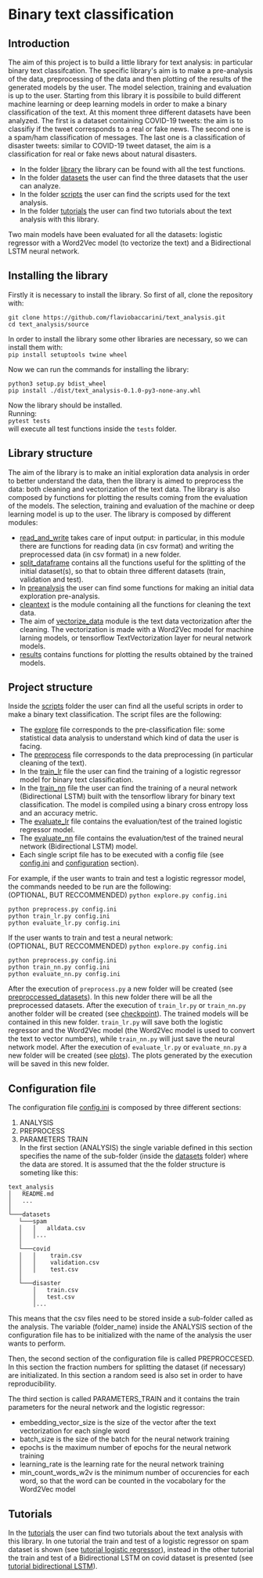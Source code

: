 # Binary text classification

## Introduction
The aim of this project is to build a little library for text analysis: in particular binary text classifcation. The specific library's aim is to make a pre-analysis of the data, preprocessing of the data and then plotting of the results of the generated models by the user. The model selection, training and evaluation is up to the user. Starting from this library it is possibile to build different machine learning or deep learning models in order to make a binary classification of the text. At this moment three different datasets have been analyzed. The first is a dataset containing COVID-19 tweets: the aim is to classifiy if the tweet corresponds to a real or fake news. The second one is a spam/ham classification of messages. The last one is a classification of disaster tweets: similar to COVID-19 tweet dataset, the aim is a classification for real or fake news about natural disasters. 
* In the folder [library](https://github.com/flaviobaccarini/text_analysis/tree/main/source) the library can be found with all the test functions.
* In the folder [datasets](https://github.com/flaviobaccarini/text_analysis/tree/main/datasets) the user can find the three datasets that the user can analyze.
* In the folder [scripts](https://github.com/flaviobaccarini/text_analysis/tree/main/scripts) the user can find the scripts used for the text analysis.
* In the folder [tutorials](https://github.com/flaviobaccarini/text_analysis/tree/main/tutorials) the user can find two tutorials about the text analysis with this library.

Two main models have been evaluated for all the datasets: logistic regressor with a Word2Vec model (to vectorize the text) and a Bidirectional LSTM neural network.

## Installing the library
Firstly it is necessary to install the library. So first of all, clone the repository with:
```
git clone https://github.com/flaviobaccarini/text_analysis.git
cd text_analysis/source
```

In order to install the library some other libraries are necessary, so we can install them with:\
`pip install setuptools twine wheel`

Now we can run the commands for installing the library:
```
python3 setup.py bdist_wheel
pip install ./dist/text_analysis-0.1.0-py3-none-any.whl
```

Now the library should be installed.  
Running:\
`pytest tests`\
will execute all test functions inside the `tests` folder.

## Library structure
The aim of the library is to make an initial exploration data analysis in order to better understand the data, then the library is aimed to preprocess the data: both cleaning and vectorization of the text data. The library is also composed by functions for plotting the results coming from the evaluation of the models. The selection, training and evaluation of the machine or deep learning model is up to the user. 
The library is composed by different modules:
* [read_and_write](https://github.com/flaviobaccarini/text_analysis/blob/main/source/text_analysis/read_write_data.py) takes care of input output: in particular, in this module there are functions for reading data (in csv format) and writing the preprocessed data (in csv format) in a new folder.
* [split_dataframe](https://github.com/flaviobaccarini/text_analysis/blob/main/source/text_analysis/split_dataframe.py) contains all the functions useful for the splitting of the initial dataset(s), so that to obtain three different datasets (train, validation and test).
* In [preanalysis](https://github.com/flaviobaccarini/text_analysis/blob/main/source/text_analysis/preanalysis.py) the user can find some functions for making an initial data exploration pre-analysis. 
* [cleantext](https://github.com/flaviobaccarini/text_analysis/blob/main/source/text_analysis/cleantext.py) is the module containing all the functions for cleaning the text data.
* The aim of [vectorize_data](https://github.com/flaviobaccarini/text_analysis/blob/main/source/text_analysis/vectorize_data.py) module is the text data vectorization after the cleaning. The vectorization is made with a Word2Vec model for machine larning models, or tensorflow TextVectorization layer for neural network models.
* [results](https://github.com/flaviobaccarini/text_analysis/blob/main/source/text_analysis/results.py) contains functions for plotting the results obtained by the trained models.

## Project structure
Inside the [scripts](https://github.com/flaviobaccarini/text_analysis/tree/main/scripts) folder the user can find all the useful scripts in order to make a binary text classification. The script files are the following:
* The [explore](https://github.com/flaviobaccarini/text_analysis/blob/main/scripts/explore.py) file corresponds to the pre-classification file: some statistical data analysis to understand which kind of data the user is facing.  
* The [preprocess](https://github.com/flaviobaccarini/text_analysis/blob/main/scripts/preprocess.py) file corresponds to the data preprocessing (in particular cleaning of the text).
* In the [train_lr](https://github.com/flaviobaccarini/text_analysis/blob/main/scripts/train_lr.py) file the user can find the training of a logistic regressor model for binary text classification.
* In the [train_nn](https://github.com/flaviobaccarini/text_analysis/blob/main/scripts/train_nn.py) file the user can find the training of a neural network (Bidirectional LSTM) built with the tensorflow library for binary text classification. The model is compiled using a binary cross entropy loss and an accuracy metric.
* The [evaluate_lr](https://github.com/flaviobaccarini/text_analysis/blob/main/scripts/evaluate_lr.py) file contains the evaluation/test of the trained logistic regressor model. 
* The [evaluate_nn](https://github.com/flaviobaccarini/text_analysis/blob/main/scripts/evaluate_nn.py) file contains the evaluation/test of the trained neural network (Bidirectional LSTM) model. 
* Each single script file has to be executed with a config file (see [config.ini](https://github.com/flaviobaccarini/text_analysis/blob/main/scripts/config.ini) and [configuration](#configuration-file) section).

For example, if the user wants to train and test a logistic regressor model, the commands needed to be run are the following:\
(OPTIONAL, BUT RECCOMMENDED) `python explore.py config.ini`
```
python preprocess.py config.ini
python train_lr.py config.ini
python evaluate_lr.py config.ini
```

If the user wants to train and test a neural network:\
(OPTIONAL, BUT RECCOMMENDED) `python explore.py config.ini`
```
python preprocess.py config.ini
python train_nn.py config.ini
python evaluate_nn.py config.ini
```

After the execution of `preprocess.py` a new folder will be created (see [preproccessed_datasets](https://github.com/flaviobaccarini/text_analysis/tree/main/scripts/preprocessed_datasets)). In this new folder there will be all the preprocessed datasets. 
After the execution of `train_lr.py` or `train_nn.py` another folder will be created (see [checkpoint](https://github.com/flaviobaccarini/text_analysis/tree/main/scripts/checkpoint)). The trained models will be contained in this new folder. `train_lr.py` will save both the logistic regressor and the Word2Vec model (the Word2Vec model is used to convert the text to vector numbers), while `train_nn.py` will just save the neural network model. After the execution of `evaluate_lr.py` or `evaluate_nn.py` a new folder will be created (see [plots](https://github.com/flaviobaccarini/text_analysis/tree/main/scripts/plots)). The plots generated by the execution will be saved in this new folder.


## Configuration file
The configuration file [config.ini](https://github.com/flaviobaccarini/text_analysis/blob/main/scripts/config.ini) is composed by three different sections:
1) ANALYSIS 
2) PREPROCESS 
3) PARAMETERS TRAIN \
In the first section (ANALYSIS) the single variable defined in this section specifies the name of the sub-folder (inside the [datasets](https://github.com/flaviobaccarini/text_analysis/tree/main/datasets) folder) where the data are stored. 
It is assumed that the the folder structure is someting like this:
```
text_analysis
│   README.md
│   ...
│
└───datasets
   └───spam
   │   │   alldata.csv
   │   │...
   │   
   └───covid       
   │   │    train.csv
   │   │    validation.csv
   │   │    test.csv
   │
   └───disaster
       │   train.csv
       │   test.csv
       │...

```
This means that the csv files need to be stored inside a sub-folder called as the analysis. The variable (folder_name) inside the ANALYSIS section of the configuration file has to be initialized with the name of the analysis the user wants to perform.

Then, the second section of the configuration file is called PREPROCCESED. In this section the fraction numbers for splitting the dataset (if necessary) are initializated. In this section a random seed is also set in order to have reproducibility.

The third section is called PARAMETERS_TRAIN and it contains the train parameters for the neural network and the logistic regressor:
* embedding_vector_size is the size of the vector after the text vectorization for each single word
* batch_size is the size of the batch for the neural network training
* epochs is the maximum number of epochs for the neural network training
* learning_rate is the learning rate for the neural network training
* min_count_words_w2v is the minimum number of occurencies for each word, so that the word can be counted in the vocabolary for the Word2Vec model

## Tutorials
In the [tutorials](https://github.com/flaviobaccarini/text_analysis/tree/main/tutorials) the user can find two tutorials about the text analysis with this library. In one tutorial the train and test of a logistic regressor on spam dataset is shown (see [tutorial logistic regressor](https://github.com/flaviobaccarini/text_analysis/blob/main/tutorials/Tutorial%20Spam%20Logistic%20Regressor.ipynb)), instead in the other tutorial the train and test of a Bidirectional LSTM on covid dataset is presented (see [tutorial bidirectional LSTM](https://github.com/flaviobaccarini/text_analysis/blob/main/tutorials/Tutorial%20Covid%20Bidirectional%20LSTM.ipynb)).